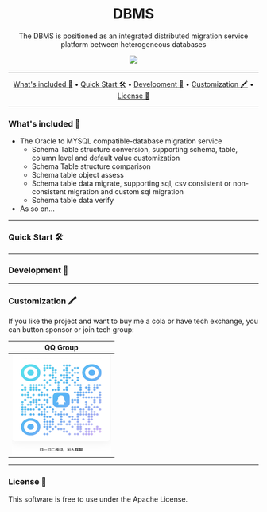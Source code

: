 <h1 align="center">
  DBMS
</h1>

<p align="center">
    The DBMS is positioned as an integrated distributed migration service platform between heterogeneous databases
</p>

<div align="center">
  <a href="https://github.com/wentaojin/dbms/actions">
		<img src="=https://github.com/wentaojin/dbms/actions/workflows/release.yml/badge.svg
"/>
	</a>
</div>

-------
<p align="center">
    <a href="#whats-included-">What's included 🚀</a> &bull;
    <a href="#quick-start-">Quick Start 🛠️</a> &bull;
    <a href="#development-">Development 🧬</a> &bull;
    <a href="#customization-">Customization 🖍️</a> &bull;
    <a href="#license-">License 📓</a>
</p>

-------
### What's included 🚀

- The Oracle to MYSQL compatible-database migration service
    - Schema Table structure conversion, supporting schema, table, column level and default value customization
    - Schema Table structure comparison
    - Schema table object assess
    - Schema table data migrate, supporting sql, csv consistent or non-consistent migration and custom sql migration
    - Schema table data verify
- As so on...
-------
### Quick Start 🛠️


-------
### Development 🧬



-------
### Customization 🖍️
If you like the project and want to buy me a cola or have tech exchange, you can button sponsor or join tech group:

| QQ Group                                      |
|-----------------------------------------------|
| <img src="image/tech-exchange.jpg" height="200" width="200"/> |


-------
### License 📓

This software is free to use under the Apache License.